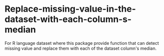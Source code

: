 # Replace-missing-value-in-the-dataset-with-each-column-s-median
For R language dataset where this package provide function that can detect missing value and replace them with each of the dataset column's median. 
